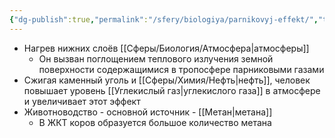```yaml
---
{"dg-publish":true,"permalink":"/sfery/biologiya/parnikovyj-effekt/","tags":["Экология"]}
---
```


- Нагрев нижних слоёв [[Сферы/Биология/Атмосфера\|атмосферы]]
	- Он вызван поглощением теплового излучения земной поверхности содержащимися в тропосфере парниковыми газами 
- Сжигая каменный уголь и [[Сферы/Химия/Нефть\|нефть]], человек повышает уровень [[Углекислый газ\|углекислого газа]] в атмосфере и увеличивает этот эффект 
- Животноводство - основной источник - [[Метан\|метана]]
	- В ЖКТ коров образуется большое количество метана 